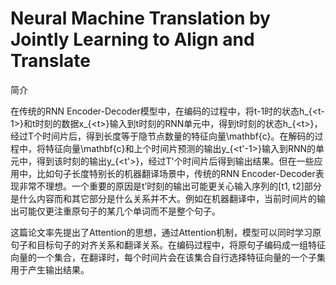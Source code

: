 # Neural Machine Translation by Jointly Learning to Align and Translate

简介

在传统的RNN Encoder-Decoder模型中，在编码的过程中，将t-1时的状态h\_{&lt;t-1&gt;}和t时刻的数据x\_{&lt;t&gt;}输入到t时刻的RNN单元中，得到t时刻的状态h\_{&lt;t&gt;}，经过T个时间片后，得到长度等于隐节点数量的特征向量\mathbf{c}。在解码的过程中，将特征向量\mathbf{c}和上个时间片预测的输出y\_{&lt;t'-1&gt;}输入到RNN的单元中，得到该时刻的输出y\_{&lt;t'&gt;}，经过T'个时间片后得到输出结果。但在一些应用中，比如句子长度特别长的机器翻译场景中，传统的RNN Encoder-Decoder表现非常不理想。一个重要的原因是t’时刻的输出可能更关心输入序列的\[t1, t2\]部分是什么内容而和其它部分是什么关系并不大。例如在机器翻译中，当前时间片的输出可能仅更注重原句子的某几个单词而不是整个句子。

这篇论文率先提出了Attention的思想，通过Attention机制，模型可以同时学习原句子和目标句子的对齐关系和翻译关系。在编码过程中，将原句子编码成一组特征向量的一个集合，在翻译时，每个时间片会在该集合自行选择特征向量的一个子集用于产生输出结果。





